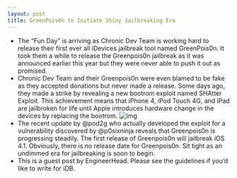 ```yaml
---
layout: post
title: GreenPois0n to Initiate Shiny Jailbreaking Era
---
```

* The “Fun Day” is arriving as Chronic Dev Team is working hard to release their first ever all iDevices jailbreak tool named GreenPois0n. It took them a while to release the Greenpois0n jailbreak as it was announced earlier this year but they were never able to push it out as promised.
* Chronic Dev Team and their Greenpois0n were even blamed to be fake as they accepted donations but never made a release. Some days ago, they made a strike by revealing a new bootrom exploit named SHAtter Exploit. This achievement means that iPhone 4, iPod Touch 4G, and iPad are jailbroken for life until Apple introduces hardware change in the devices by replacing the bootrom.
![img](http://media.idownloadblog.com/wp-content/uploads/2010/09/pod2g-on-GreenPois0n.png)
* The recent update by @pod2g who actually developed the exploit for a vulnerability discovered by @p0sixninja reveals that Greenpois0n is progressing steadily. The first release of Greenpois0n will jailbreak iOS 4.1. Obviously, there is no release date for Greenpois0n. Sit tight as an undimmed era for jailbreaking is soon to begin.
* This is a guest post by EngineerHead. Please see the guidelines if you’d like to write for iDB.

